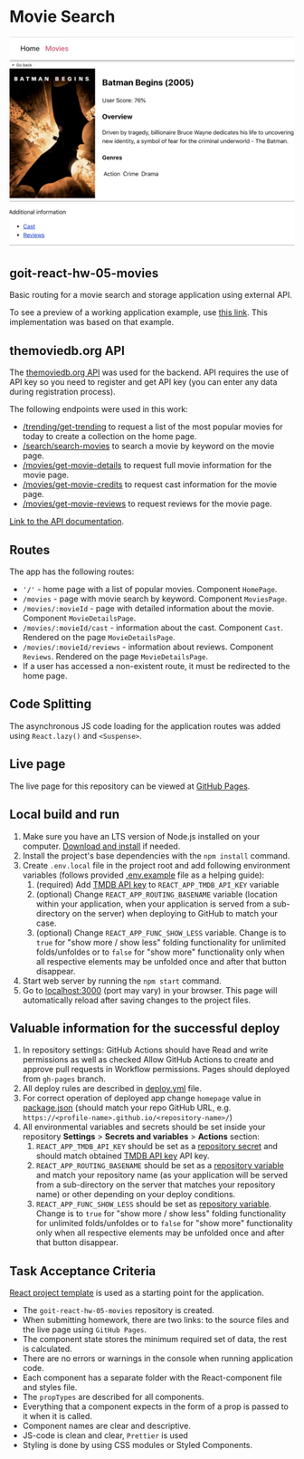 # Movie Search

<p align="center">
  <img src="./assets/application-example.png" width="600" title="Application interface" alt="application interface preview">
</p>

## goit-react-hw-05-movies

Basic routing for a movie search and storage application using external API.

To see a preview of a working application example, use [this link](https://drive.google.com/file/d/1vR0hi3n1236Q5Bg4-se-8JVKD9UKSfId/view?usp=sharing). This implementation was based on that example.

## themoviedb.org API

The [themoviedb.org API](https://www.themoviedb.org/) was used for the backend. API requires the use of API key so you need to register and get API key (you can enter any data during registration process).

The following endpoints were used in this work:
* [/trending/get-trending](https://developers.themoviedb.org/3/trending/get-trending) to request a list of the most popular movies for today to create a collection on the home page.
* [/search/search-movies](https://developers.themoviedb.org/3/search/search-movies) to search a movie by keyword on the movie page.
* [/movies/get-movie-details](https://developers.themoviedb.org/3/movies/get-movie-details) to request full movie information for the movie page.
* [/movies/get-movie-credits](https://developers.themoviedb.org/3/movies/get-movie-credits) to request cast information for the movie page.
* [/movies/get-movie-reviews](https://developers.themoviedb.org/3/movies/get-movie-reviews) to request reviews for the movie page.

[Link to the API documentation](https://developers.themoviedb.org/3/getting-started/introduction).

## Routes

The app has the following routes: 
* `'/'` - home page with a list of popular movies. Component `HomePage`. 
* `/movies` - page with movie search by keyword. Component `MoviesPage`.
* `/movies/:movieId` - page with detailed information about the movie. Component `MovieDetailsPage`.
* `/movies/:movieId/cast` - information about the cast. Component `Cast`. Rendered on the page `MovieDetailsPage`.
* `/movies/:movieId/reviews` - information about reviews. Component `Reviews`. Rendered on the page `MovieDetailsPage`.
* If a user has accessed a non-existent route, it must be redirected to the home page.

## Code Splitting

The asynchronous JS code loading for the application routes was added using `React.lazy()` and `<Suspense>`.

## Live page

The live page for this repository can be viewed at [GitHub Pages](https://oleksandr-romashko.github.io/goit-react-hw-05-movies/).

## Local build and run

  1. Make sure you have an LTS version of Node.js installed on your computer. [Download and install](https://nodejs.org/en/) if needed.
  1. Install the project's base dependencies with the `npm install` command.
  1. Create `.env.local` file in the project root and add following environment variables (follows provided [.env.example](./.env.example) file as a helping guide): 
     1. (required) Add [TMDB API key](themoviedb.org) to `REACT_APP_TMDB_API_KEY` variable
     1. (optional) Change `REACT_APP_ROUTING_BASENAME` variable (location within your application, when your application is served from a sub-directory on the server) when deploying to GitHub to match your case.
     1. (optional) Change `REACT_APP_FUNC_SHOW_LESS` variable. Change is to `true` for "show more / show less" folding functionality for unlimited folds/unfoldes or to `false` for "show more" functionality only when all respective elements may be unfolded once and after that button disappear.
  1. Start web server by running the `npm start` command.
  1. Go to [localhost:3000](http://localhost:3000/) (port may vary) in your browser. This page will automatically reload after saving changes to the project files.

## Valuable information for the successful deploy

  1. In repository settings: GitHub Actions should have Read and write permissions as well as checked Allow GitHub Actions to create and approve pull requests in Workflow permissions. Pages should deployed from `gh-pages` branch.
  1. All deploy rules are described in [deploy.yml](.github/workflows/deploy.yml) file.
  1. For correct operation of deployed app change `homepage` value in [package.json](./package.json) (should match your repo GitHub URL, e.g. `https://<profile-name>.github.io/<repository-name>/`)
  1. All environmental variables and secrets should be set inside your repository **Settings** > **Secrets and variables** > **Actions** section:
     1. `REACT_APP_TMDB_API_KEY` should be set as a [repository secret](https://docs.github.com/en/actions/security-guides/using-secrets-in-github-actions) and should match obtained [TMDB API key](themoviedb.org) API key.
     1. `REACT_APP_ROUTING_BASENAME` should be set as a [repository variable](https://docs.github.com/en/actions/learn-github-actions/variables) and match your repository name (as your application will be served from a sub-directory on the server that matches your repository name) or other depending on your deploy conditions.
     1. `REACT_APP_FUNC_SHOW_LESS` should be set as [repository variable](https://docs.github.com/en/actions/learn-github-actions/variables). Change is to `true` for "show more / show less" folding functionality for unlimited folds/unfoldes or to `false` for "show more" functionality only when all respective elements may be unfolded once and after that button disappear.

## Task Acceptance Criteria

[React project template](https://github.com/goitacademy/react-homework-template/blob/main/README.en.md) is used as a starting point for the application.

* The `goit-react-hw-05-movies` repository is created.
* When submitting homework, there are two links: to the source files and the live page using `GitHub Pages`.
* The component state stores the minimum required set of data, the rest is calculated.
* There are no errors or warnings in the console when running application code.
* Each component has a separate folder with the React-component file and styles file.
* The `propTypes` are described for all components.
* Everything that a component expects in the form of a prop is passed to it when it is called.
* Component names are clear and descriptive.
* JS-code is clean and clear, `Prettier` is used
* Styling is done by using CSS modules or Styled Components.
